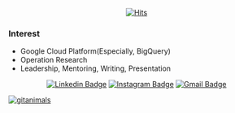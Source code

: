 <div align=center>

[![Hits](https://hits.seeyoufarm.com/api/count/incr/badge.svg?url=https%3A%2F%2Fgithub.com%2Fzzsza)](https://hits.seeyoufarm.com) 

</div>

### 

### Interest
- Google Cloud Platform(Especially, BigQuery)
- Operation Research
- Leadership, Mentoring, Writing, Presentation

<div align=center>

[![Linkedin Badge](https://img.shields.io/badge/-LinkedIn-blue?style=flat-square&logo=Linkedin&logoColor=white&link=https://www.linkedin.com/in/doseon-lee-924a65349/)](https://www.linkedin.com/in/doseon-lee-924a65349/) 
[![Instagram Badge](https://img.shields.io/badge/-Instagram-dd2a7b?style=flat-square&logo=instagram&logoColor=white&link=https://www.instagram.com/b1ue.hxur/)](https://www.instagram.com/b1ue.hxur/) 
[![Gmail Badge](https://img.shields.io/badge/-Gmail-d14836?style=flat-square&logo=Gmail&logoColor=white&link=mailto:doseon1226@gmail.com)](mailto:doseon1226@gmail.com)
</div>


[![gitanimals](https://render.gitanimals.org/farms/zzsza)](https://github.com/devxb/gitanimals)
